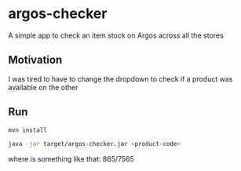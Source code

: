 # argos-checker
A simple app to check an item stock on Argos across all the stores

## Motivation
I was tired to have to change the dropdown to check if a product was available on the other 

## Run
```sh
mvn install
```

```sh
java -jar target/argos-checker.jar <product-code>
```

where <product-code> is something like that: 865/7565